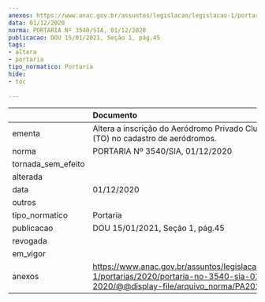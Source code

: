 ```yaml
---
anexos: https://www.anac.gov.br/assuntos/legislacao/legislacao-1/portarias/2020/portaria-no-3540-sia-01-12-2020/@@display-file/arquivo_norma/PA2020-3540.pdf
data: 01/12/2020
norma: PORTARIA Nº 3540/SIA, 01/12/2020
publicacao: DOU 15/01/2021, Seção 1, pág.45
tags:
- altera
- portaria
tipo_normatico: Portaria
hide: 
- toc 
 
---
```


|                    | Documento                                                                                                                                            |
|:-------------------|:-----------------------------------------------------------------------------------------------------------------------------------------------------|
| ementa             | Altera a inscrição do Aeródromo Privado Clube Voart (TO) no cadastro de aeródromos.                                                                  |
| norma              | PORTARIA Nº 3540/SIA, 01/12/2020                                                                                                                     |
| tornada_sem_efeito |                                                                                                                                                      |
| alterada           |                                                                                                                                                      |
| data               | 01/12/2020                                                                                                                                           |
| outros             |                                                                                                                                                      |
| tipo_normatico     | Portaria                                                                                                                                             |
| publicacao         | DOU 15/01/2021, Seção 1, pág.45                                                                                                                      |
| revogada           |                                                                                                                                                      |
| em_vigor           |                                                                                                                                                      |
| anexos             | https://www.anac.gov.br/assuntos/legislacao/legislacao-1/portarias/2020/portaria-no-3540-sia-01-12-2020/@@display-file/arquivo_norma/PA2020-3540.pdf |